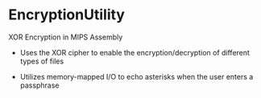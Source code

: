 # EncryptionUtility
XOR Encryption in MIPS Assembly

- Uses the XOR cipher to enable the encryption/decryption of different types of files

- Utilizes memory-mapped I/O to echo asterisks when the user enters a passphrase
